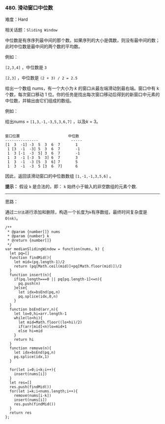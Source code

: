 ### 480. 滑动窗口中位数

难度：Hard

相关话题：`Sliding Window`

中位数是有序序列最中间的那个数。如果序列的大小是偶数，则没有最中间的数；此时中位数是最中间的两个数的平均数。



例如：



 `[2,3,4]` ，中位数是 `3` 



 `[2,3]` ，中位数是  `(2 + 3) / 2 = 2.5` 



给出一个数组 nums，有一个大小为 *k*  的窗口从最左端滑动到最右端。窗口中有 k 个数，每次窗口移动 1 位。你的任务是找出每次窗口移动后得到的新窗口中元素的中位数，并输出由它们组成的数组。



例如：



给出*nums*  =  `[1,3,-1,-3,5,3,6,7]` ，以及*k*  = 3。



```

窗口位置                      中位数
---------------               -----
[1  3  -1] -3  5  3  6  7       1
 1 [3  -1  -3] 5  3  6  7       -1
 1  3 [-1  -3  5] 3  6  7       -1
 1  3  -1 [-3  5  3] 6  7       3
 1  3  -1  -3 [5  3  6] 7       5
 1  3  -1  -3  5 [3  6  7]      6
```


因此，返回该滑动窗口的中位数数组 `[1,-1,-1,3,5,6]` 。



**提示：** 
假设 `k` 是合法的，即： `k`  始终小于输入的非空数组的元素个数.




-----

思路：

通过`二分法`进行添加和删除，构造一个长度为`k`有序数组，最终时间复杂度是`O(nk)`。
```
/**
 * @param {number[]} nums
 * @param {number} k
 * @return {number[]}
 */
var medianSlidingWindow = function(nums, k) {
  let pq=[]
  function findMid(){
    let mid=(pq.length-1)/2
    return (pq[Math.ceil(mid)]+pq[Math.floor(mid)])/2
  }
  function insert(n){
    if(pq.length===0 || pq[pq.length-1]<=n){
      pq.push(n)
    }else{
      let idx=bsEnd(pq,n)
      pq.splice(idx,0,n)
    }
  }
  function bsEnd(arr,n){
    let lo=0,hi=arr.length-1
    while(lo<hi){
      let mid=Math.floor((lo+hi)/2)
      if(arr[mid]<n)lo=mid+1
      else hi=mid
    }
    return hi
  }
  function remove(n){
    let idx=bsEnd(pq,n)
    pq.splice(idx,1)
  }
  
  for(let i=0;i<k;i++){
    insert(nums[i])
  }
  let res=[]
  res.push(findMid())
  for(let i=k;i<nums.length;i++){
    remove(nums[i-k])
    insert(nums[i])
    res.push(findMid())
  }
  return res
};
```

